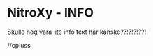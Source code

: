 NitroXy - INFO
===================================================

Skulle nog vara lite info text här kanske??!?!?!??!


//cpluss

